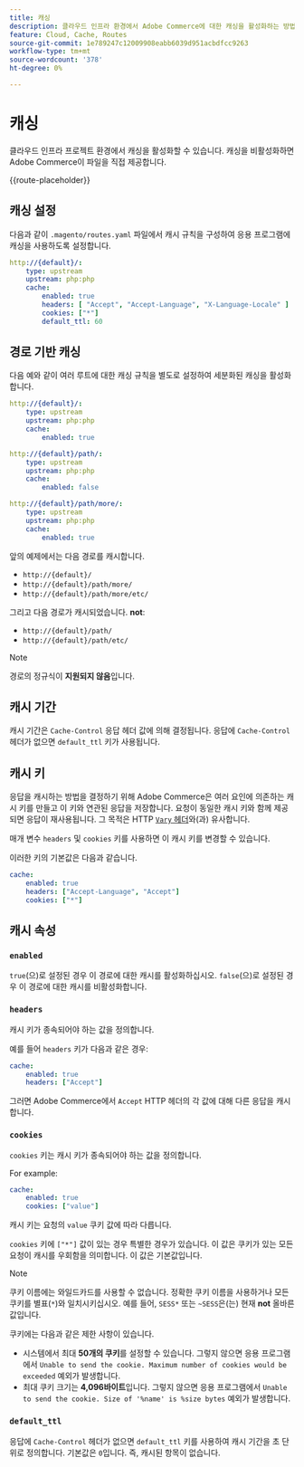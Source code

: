 ```yaml
---
title: 캐싱
description: 클라우드 인프라 환경에서 Adobe Commerce에 대한 캐싱을 활성화하는 방법을 알아봅니다.
feature: Cloud, Cache, Routes
source-git-commit: 1e789247c12009908eabb6039d951acbdfcc9263
workflow-type: tm+mt
source-wordcount: '378'
ht-degree: 0%

---
```


# 캐싱

클라우드 인프라 프로젝트 환경에서 캐싱을 활성화할 수 있습니다. 캐싱을 비활성화하면 Adobe Commerce이 파일을 직접 제공합니다.

{{route-placeholder}}

## 캐싱 설정

다음과 같이 `.magento/routes.yaml` 파일에서 캐시 규칙을 구성하여 응용 프로그램에 캐싱을 사용하도록 설정합니다.

```yaml
http://{default}/:
    type: upstream
    upstream: php:php
    cache:
        enabled: true
        headers: [ "Accept", "Accept-Language", "X-Language-Locale" ]
        cookies: ["*"]
        default_ttl: 60
```

## 경로 기반 캐싱

다음 예와 같이 여러 루트에 대한 캐싱 규칙을 별도로 설정하여 세분화된 캐싱을 활성화합니다.

```yaml
http://{default}/:
    type: upstream
    upstream: php:php
    cache:
        enabled: true

http://{default}/path/:
    type: upstream
    upstream: php:php
    cache:
        enabled: false

http://{default}/path/more/:
    type: upstream
    upstream: php:php
    cache:
        enabled: true
```

앞의 예제에서는 다음 경로를 캐시합니다.

- `http://{default}/`
- `http://{default}/path/more/`
- `http://{default}/path/more/etc/`

그리고 다음 경로가 캐시되었습니다. **not**:

- `http://{default}/path/`
- `http://{default}/path/etc/`

>[!NOTE]
>
>경로의 정규식이 **지원되지 않음**&#x200B;입니다.

## 캐시 기간

캐시 기간은 `Cache-Control` 응답 헤더 값에 의해 결정됩니다. 응답에 `Cache-Control` 헤더가 없으면 `default_ttl` 키가 사용됩니다.

## 캐시 키

응답을 캐시하는 방법을 결정하기 위해 Adobe Commerce은 여러 요인에 의존하는 캐시 키를 만들고 이 키와 연관된 응답을 저장합니다. 요청이 동일한 캐시 키와 함께 제공되면 응답이 재사용됩니다. 그 목적은 HTTP [`Vary` 헤더](https://www.w3.org/Protocols/rfc2616/rfc2616-sec14.html#sec14.44)와(과) 유사합니다.

매개 변수 `headers` 및 `cookies` 키를 사용하면 이 캐시 키를 변경할 수 있습니다.

이러한 키의 기본값은 다음과 같습니다.

```yaml
cache:
    enabled: true
    headers: ["Accept-Language", "Accept"]
    cookies: ["*"]
```

## 캐시 속성

### `enabled`

`true`(으)로 설정된 경우 이 경로에 대한 캐시를 활성화하십시오. `false`(으)로 설정된 경우 이 경로에 대한 캐시를 비활성화합니다.

### `headers`

캐시 키가 종속되어야 하는 값을 정의합니다.

예를 들어 `headers` 키가 다음과 같은 경우:

```yaml
cache:
    enabled: true
    headers: ["Accept"]
```

그러면 Adobe Commerce에서 `Accept` HTTP 헤더의 각 값에 대해 다른 응답을 캐시합니다.

### `cookies`

`cookies` 키는 캐시 키가 종속되어야 하는 값을 정의합니다.

For example:

```yaml
cache:
    enabled: true
    cookies: ["value"]
```

캐시 키는 요청의 `value` 쿠키 값에 따라 다릅니다.

`cookies` 키에 `["*"]` 값이 있는 경우 특별한 경우가 있습니다. 이 값은 쿠키가 있는 모든 요청이 캐시를 우회함을 의미합니다. 이 값은 기본값입니다.

>[!NOTE]
>
>쿠키 이름에는 와일드카드를 사용할 수 없습니다. 정확한 쿠키 이름을 사용하거나 모든 쿠키를 별표(`*`)와 일치시키십시오. 예를 들어, `SESS*` 또는 `~SESS`은(는) 현재 **not** 올바른 값입니다.

쿠키에는 다음과 같은 제한 사항이 있습니다.

- 시스템에서 최대 **50개의 쿠키**&#x200B;를 설정할 수 있습니다. 그렇지 않으면 응용 프로그램에서 `Unable to send the cookie. Maximum number of cookies would be exceeded` 예외가 발생합니다.
- 최대 쿠키 크기는 **4,096바이트**&#x200B;입니다. 그렇지 않으면 응용 프로그램에서 `Unable to send the cookie. Size of '%name' is %size bytes` 예외가 발생합니다.

### `default_ttl`

응답에 `Cache-Control` 헤더가 없으면 `default_ttl` 키를 사용하여 캐시 기간을 초 단위로 정의합니다. 기본값은 `0`입니다. 즉, 캐시된 항목이 없습니다.
